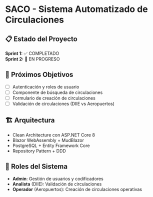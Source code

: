 # SACO - Sistema Automatizado de Circulaciones

## 📋 Estado del Proyecto
**Sprint 1:** ✅ COMPLETADO  
**Sprint 2:** 🚀 EN PROGRESO

## 🎯 Próximos Objetivos
- [ ] Autenticación y roles de usuario
- [ ] Componente de búsqueda de circulaciones
- [ ] Formulario de creación de circulaciones
- [ ] Validación de circulaciones (DIIE vs Aeropuertos)

## 🏗️ Arquitectura
- Clean Architecture con ASP.NET Core 8
- Blazor WebAssembly + MudBlazor
- PostgreSQL + Entity Framework Core
- Repository Pattern + DDD

## 👥 Roles del Sistema
- **Admin**: Gestión de usuarios y codificadores
- **Analista** (DIIE): Validación de circulaciones
- **Operador** (Aeropuertos): Creación de circulaciones operativas